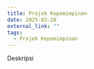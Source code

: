 ```yaml
---
title: Projek Kepemimpinan
date: 2025-03-28
external_link: ""
tags:
  - Projek Kepemimpinan
---
```


Deskripsi

<!--more-->
